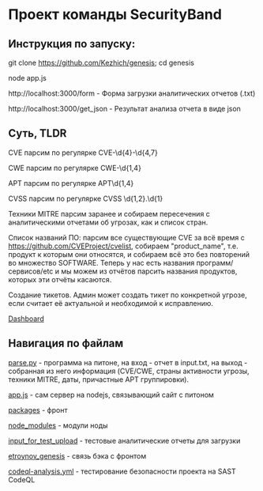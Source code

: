 # Проект команды SecurityBand

## Инструкция по запуску:

git clone https://github.com/Kezhich/genesis; cd genesis

node app.js

http://localhost:3000/form - Форма загрузки аналитических отчетов (.txt)

http://localhost:3000/get_json - Результат анализа отчета в виде json

## Суть, TLDR

CVE парсим по регулярке CVE-\d{4}-\d{4,7}

CWE парсим по регулярке CWE-\d{1,4}

APT парсим по регулярке APT\d{1,4}

CVSS парсим по регулярке CVSS \d{1,2}\.\d{1}

Техники MITRE парсим заранее и собираем пересечения с аналитическими отчетами об угрозах, как и список стран.

Список названий ПО: парсим все существующие CVE за всё время с https://github.com/CVEProject/cvelist, собираем "product_name", т.е. продукт к которым они относятся, и собираем всё это без повторений во множество SOFTWARE. Теперь у нас есть названия программ/сервисов/etc и мы можем из отчётов парсить названия продуктов, которых эти отчёты касаются.

Создание тикетов. Админ может создать тикет по конкретной угрозе, если считает её актуальной и необходимой к исправлению.

[Dashboard](https://www.figma.com/file/dum2HGsGc6yuMq4pPRajh4/R-Vision?node-id=3%3A329)

## Навигация по файлам

[parse.py](parse.py) - программа на питоне, на вход - отчет в input.txt, на выход - собранная из него информация (CVE/CWE, страны активности угрозы, техники MITRE, даты, причастные APT группировки). 

[app.js](app.js) - сам сервер на nodejs, связывающий сайт с питоном

[packages](packages) - фронт

[node_modules](node_modules) - модули ноды

[input_for_test_upload](input_for_test_upload) - тестовые аналитические отчеты для загрузки

[etroynov_genesis](etroynov_genesis) - связь бэка с фронтом

[codeql-analysis.yml](.github/workflows/codeql-analysis.yml) - тестирование безопасности проекта на SAST CodeQL
